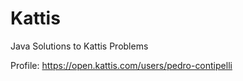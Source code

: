 # Kattis
Java Solutions to Kattis Problems

Profile: https://open.kattis.com/users/pedro-contipelli
